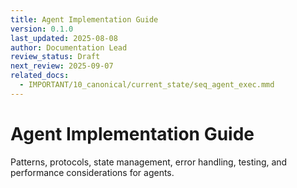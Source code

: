 ```yaml
---
title: Agent Implementation Guide
version: 0.1.0
last_updated: 2025-08-08
author: Documentation Lead
review_status: Draft
next_review: 2025-09-07
related_docs:
  - IMPORTANT/10_canonical/current_state/seq_agent_exec.mmd
---
```


# Agent Implementation Guide

Patterns, protocols, state management, error handling, testing, and performance considerations for agents.

